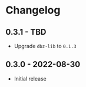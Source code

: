# Changelog

## 0.3.1 - TBD
 - Upgrade `dbz-lib` to `0.1.3`

## 0.3.0 - 2022-08-30
 - Initial release
